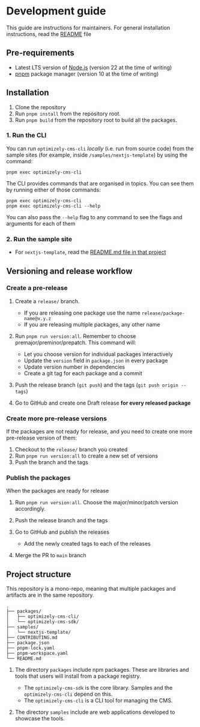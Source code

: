 # Development guide

This guide are instructions for maintainers. For general installation instructions, read the [README](./README.md) file

## Pre-requirements

- Latest LTS version of [Node.js](https://nodejs.org/) (version 22 at the time of writing)
- [pnpm](https://pnpm.io) package manager (version 10 at the time of writing)

## Installation

1. Clone the repository
2. Run `pnpm install` from the repository root.
3. Run `pnpm build` from the repository root to build all the packages.

### 1. Run the CLI

You can run `optimizely-cms-cli` _locally_ (i.e. run from source code) from the sample sites (for example, inside `/samples/nextjs-template`) by using the command:

```
pnpm exec optimizely-cms-cli
```

The CLI provides commands that are organised in topics. You can see them by running either of those commands:

```
pnpm exec optimizely-cms-cli
pnpm exec optimizely-cms-cli --help
```

You can also pass the `--help` flag to any command to see the flags and arguments for each of them

### 2. Run the sample site

- For `nextjs-template`, read the [README.md file in that project](./samples/nextjs-template/README.md)

## Versioning and release workflow

### Create a pre-release

1. Create a `release/` branch.

   - If you are releasing one package use the name `release/package-name@x.y.z`
   - If you are releasing multiple packages, any other name

2. Run `pnpm run version:all`. Remember to choose premajor/preminor/prepatch. This command will:

   - Let you choose version for individual packages interactively
   - Update the `version` field in `package.json` in every package
   - Update version number in dependencies
   - Create a git tag for each package and a commit

3. Push the release branch (`git push`) and the tags (`git push origin --tags`)
4. Go to GitHub and create one Draft release **for every released package**

### Create more pre-release versions

If the packages are not ready for release, and you need to create one more pre-release version of them:

1. Checkout to the `release/` branch you created
2. Run `pnpm run version:all` to create a new set of versions
3. Push the branch and the tags

### Publish the packages

When the packages are ready for release

1. Run `pnpm run version:all`. Choose the major/minor/patch version accordingly.
2. Push the release branch and the tags
3. Go to GitHub and publish the releases

   - Add the newly created tags to each of the releases

4. Merge the PR to `main` branch

## Project structure

This repository is a mono-repo, meaning that multiple packages and artifacts are in the same repository.

```
.
├── packages/
│   ├── optimizely-cms-cli/
│   └── optimizely-cms-sdk/
├── samples/
│   └── nextjs-template/
├── CONTRIBUTING.md
├── package.json
├── pnpm-lock.yaml
├── pnpm-workspace.yaml
└── README.md
```

1. The directory `packages` include npm packages. These are libraries and tools that users will install from a package registry.

   - The `optimizely-cms-sdk` is the core library. Samples and the `optimizely-cms-cli` depend on this.
   - The `optimizely-cms-cli` is a CLI tool for managing the CMS.

2. The directory `samples` include are web applications developed to showcase the tools.
